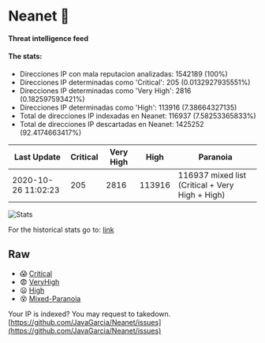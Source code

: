 # Neanet :hocho:
#### Threat intelligence feed
#### The stats:

- Direcciones IP con mala reputacion analizadas: 1542189 (100%)
- Direcciones IP determinadas como 'Critical':  205 (0.0132927935551%)
- Direcciones IP determinadas como 'Very High':  2816 (0.182597593421%)
- Direcciones IP determinadas como 'High':  113916 (7.38664327135)
- Total de direcciones IP indexadas en Neanet:  116937 (7.58253365833%)
- Total de direcciones IP descartadas en Neanet:  1425252 (92.4174663417%)

| Last Update | Critical | Very High | High | Paranoia |
| --- | --- | --- | --- | --- |
| 2020-10-26 11:02:23 | 205 | 2816 | 113916 | 116937 mixed list (Critical + Very High + High)|

![Stats](https://docs.google.com/spreadsheets/d/e/2PACX-1vSnaNMIXVabIpDJjufMlzH7poXnshF3mgd8Is1g9ytUEzVsP5my4Trn8f-xkoLLQ38xpL3HtmUexLo6/pubchart?oid=501124687&format=image)

For the historical stats go to: [link](/stats.csv)
## Raw
- :scream: [Critical](https://raw.githubusercontent.com/JavaGarcia/Neanet/master/blacklists/neanet_critical.txt)
- :fearful: [VeryHigh](https://raw.githubusercontent.com/JavaGarcia/Neanet/master/blacklists/neanet_veryHigh.txtt)
- :frowning: [High](https://raw.githubusercontent.com/JavaGarcia/Neanet/master/blacklists/neanet_high.txt)
- :dizzy_face: [Mixed-Paranoia](https://raw.githubusercontent.com/JavaGarcia/Neanet/master/blacklists/neanet_all.txt)


Your IP is indexed? You may request to takedown. [https://github.com/JavaGarcia/Neanet/issues](https://github.com/JavaGarcia/Neanet/issues)


















































































































































































































































































































































































































































































































































































































































































































































































































































































































































































































































































































































































































































































































































































































































































































































































































































































































































